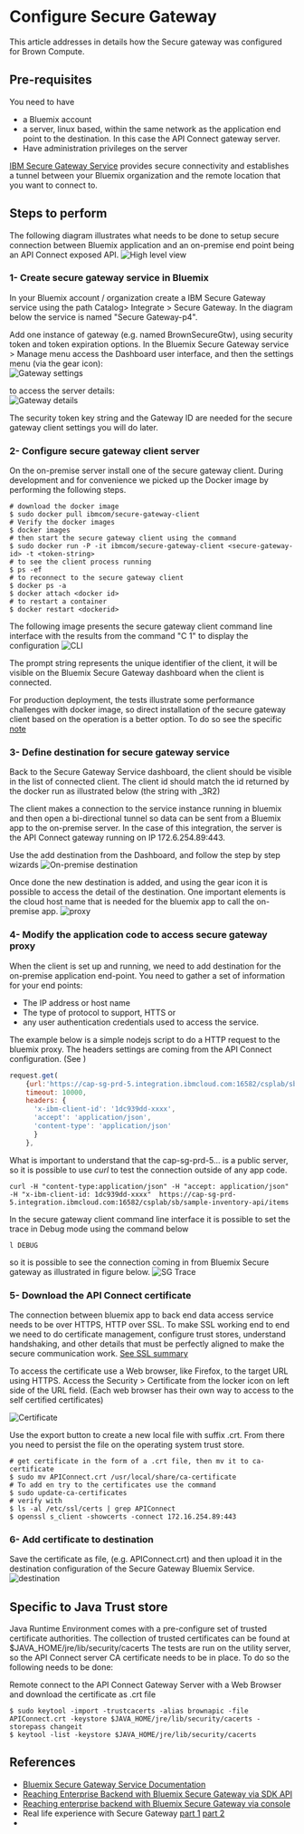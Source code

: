 # Configure Secure Gateway
This article addresses in details how the Secure gateway was configured for Brown Compute.

## Pre-requisites
You need to have
* a Bluemix account
* a server, linux based, within the same network as the application end point to the destination. In this case the API Connect gateway server.
* Have administration privileges on the server

[IBM Secure Gateway Service](https://console.ng.bluemix.net/docs/services/SecureGateway/secure_gateway.html) provides secure connectivity and establishes a tunnel between your Bluemix organization and the remote location that you want to connect to.


## Steps to perform
The following diagram illustrates what needs to be done to setup secure connection between Bluemix application and an on-premise end point being an API Connect exposed API.
![High level view](./sg-hl-view.png)

### 1- Create secure gateway service in Bluemix
In your Bluemix account / organization create a IBM Secure Gateway service using the path Catalog> Integrate > Secure Gateway.  In the diagram below the service is named "Secure Gateway-p4".

 Add one instance of gateway (e.g. named BrownSecureGtw), using security token and token expiration options. In the Bluemix Secure Gateway service >  Manage menu access the Dashboard user interface, and then the settings menu (via the gear icon):  
 ![Gateway settings](./gear.png)  

 to access the server details:  
 ![Gateway details](sg-serv-details.png)

 The security token key string and the Gateway ID are needed for the secure gateway client settings you will do later.

### 2- Configure secure gateway client server
On the on-premise server install one of the secure gateway client. During development and for convenience we picked up the Docker image by performing the following steps.

 ```
# download the docker image
$ sudo docker pull ibmcom/secure-gateway-client
# Verify the docker images
$ docker images
# then start the secure gateway client using the command
$ sudo docker run -P -it ibmcom/secure-gateway-client <secure-gateway-id> -t <token-string>
# to see the client process running                                  
$ ps -ef
# to reconnect to the secure gateway client
$ docker ps -a
$ docker attach <docker id>
# to restart a container
$ docker restart <dockerid>
```  
The following image presents the secure gateway client command line interface with the results from the command "C 1" to display the configuration
![CLI](sg-cli.png)  

 The prompt  string represents the unique identifier of the client, it will be visible on the Bluemix Secure Gateway dashboard when the client is connected.

 For production deployment, the tests illustrate some performance challenges with docker image, so direct installation of the secure gateway client based on the operation is a better option. To do so see the specific [note](sg_install_linux_client.md)

### 3- Define destination for secure gateway service
Back to the Secure Gateway Service dashboard, the client should be visible in the list of connected client. The client id should match the id returned by the docker run as illustrated below (the string with _3R2)

 The client makes a connection to the service instance running in bluemix and then open a bi-directional tunnel so data can be sent from a Bluemix app to the on-premise server. In the case of this integration, the server is the API Connect gateway running on IP 172.6.254.89:443.

 Use the add destination from the Dashboard, and follow the step by step wizards
 ![On-premise destination](add-destination.png)

 Once done the new destination is added, and using the gear icon it is possible to access the detail of the destination. One important elements is the cloud host name that is needed for the bluemix app to call the on-premise app.
 ![proxy](cloud-host.png)


### 4- Modify the application code to access secure gateway proxy

When the client is set up and running, we need to add destination for the on-premise application end-point. You need to gather a set of information for your end points:
 * The IP address or host name
 * The type of protocol to support, HTTS or
 * any user authentication credentials used to access the service.

 The example below is a simple nodejs script to do a HTTP request to the bluemix proxy. The headers settings are coming from the API Connect configuration. (See []())
```javascript
request.get(
    {url:'https://cap-sg-prd-5.integration.ibmcloud.com:16582/csplab/sb/sample-inventory-api/items',
    timeout: 10000,
    headers: {
      'x-ibm-client-id': '1dc939dd-xxxx',
      'accept': 'application/json',
      'content-type': 'application/json'
      }
    },
```

 What is important to understand that the cap-sg-prd-5... is a public server, so it is possible to use *curl* to test the connection outside of any app code.
  ```
curl -H "content-type:application/json" -H "accept: application/json" -H "x-ibm-client-id: 1dc939dd-xxxx"  https://cap-sg-prd-5.integration.ibmcloud.com:16582/csplab/sb/sample-inventory-api/items
  ```

In the secure gateway client command line interface it is possible to set the trace in Debug mode using the command below
```
l DEBUG
```
so it is possible to see the connection coming in from Bluemix Secure gateway  as illustrated in figure below.
![SG Trace](sg-trace.png)  

### 5- Download the API Connect certificate  
 The connection between bluemix app to back end data access service needs to be over HTTPS, HTTP over SSL. To make SSL working end to end we need to do certificate management, configure trust stores, understand handshaking, and other details that must be perfectly aligned to make the secure communication work. [See SSL summary](ssl.md)

To access the certificate use a Web browser, like Firefox, to the target URL using HTTPS. Access the Security > Certificate from the locker icon on left side of the URL field. (Each web browser has their own way to access to the self certified certificates)

![Certificate](APIC-cert.png)

Use the export button to create a new local file with suffix .crt. From there you need to persist the file on the operating system trust store.

 ```
# get certificate in the form of a .crt file, then mv it to ca-certificate
$ sudo mv APIConnect.crt /usr/local/share/ca-certificate
# To add en try to the certificates use the command
$ sudo update-ca-certificates
# verify with
$ ls -al /etc/ssl/certs | grep APIConnect
$ openssl s_client -showcerts -connect 172.16.254.89:443
```

### 6- Add certificate to destination  
Save the certificate as file, (e.g. APIConnect.crt) and then upload it in the destination configuration of the Secure Gateway Bluemix Service.
![destination](TLS_Options.png)

## Specific to Java Trust store
Java Runtime Environment comes with a pre-configure set of trusted certificate authorities. The collection of trusted certificates can be found at $JAVA_HOME/jre/lib/security/cacerts The tests are run on the utility server, so the API Connect server CA certificate needs to be in place. To do so the following needs to be done:

Remote connect to the API Connect Gateway Server with a Web Browser and download the certificate as .crt file
```
$ sudo keytool -import -trustcacerts -alias brownapic -file APIConnect.crt -keystore $JAVA_HOME/jre/lib/security/cacerts -storepass changeit
$ keytool -list -keystore $JAVA_HOME/jre/lib/security/cacerts
```

## References
* [Bluemix Secure Gateway Service Documentation](https://console.ng.bluemix.net/docs/services/SecureGateway/secure_gateway.html)
* [Reaching Enterprise Backend with Bluemix Secure Gateway via SDK API](https://www.ibm.com/blogs/bluemix/2015/04/reaching-enterprise-backend-bluemix-secure-gateway-via-sdk-api/)
* [Reaching enterprise backend with Bluemix Secure Gateway via console](https://www.ibm.com/blogs/bluemix/2015/04/reaching-enterprise-backend-bluemix-secure-gateway/)
* Real life experience with Secure Gateway
[part 1](https://www.ibm.com/blogs/bluemix/2015/11/secure-gateway-in-production-part1/)
[part 2](https://www.ibm.com/blogs/bluemix/2015/11/secure-gateway-in-production-part2/)
* [](https://www.ibm.com/blogs/bluemix/2015/05/bluemix-hybrid-integration/)
